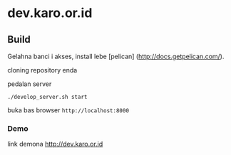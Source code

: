 # dev.karo.or.id

## Build 
Gelahna banci i akses, install lebe [pelican] (http://docs.getpelican.com/).

cloning repository enda

pedalan server
```
./develop_server.sh start
```
buka bas browser `http://localhost:8000`

### Demo
link demona http://dev.karo.or.id
